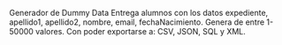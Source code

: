 Generador de Dummy Data
  Entrega alumnos con los datos expediente, apellido1, apellido2, nombre, email, fechaNacimiento.
  Genera de entre 1-50000 valores.
  Con poder exportarse a: CSV, JSON, SQL y XML.
